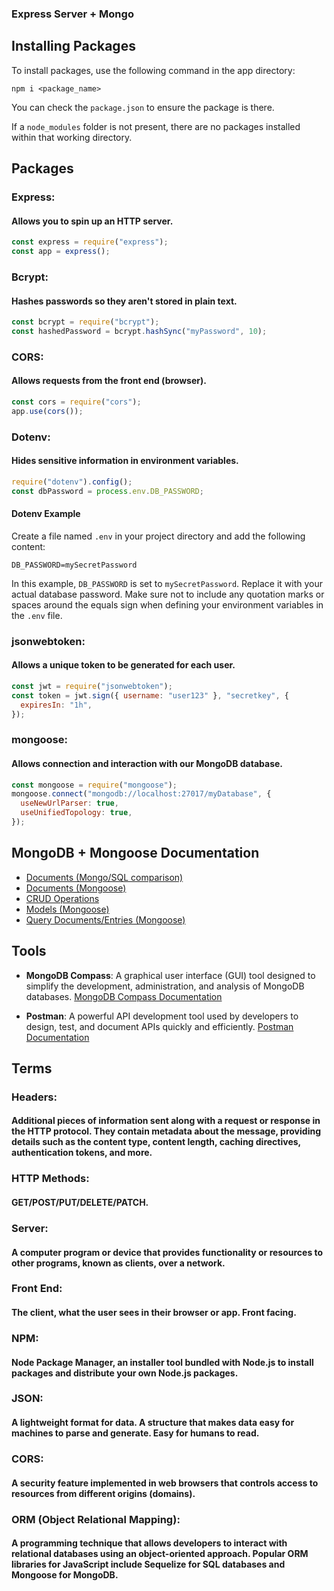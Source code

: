 ### Express Server + Mongo

## Installing Packages

To install packages, use the following command in the app directory:

```
npm i <package_name>
```

You can check the `package.json` to ensure the package is there.

If a `node_modules` folder is not present, there are no packages installed within that working directory.

## Packages

### **Express**:

#### Allows you to spin up an HTTP server.

```javascript
const express = require("express");
const app = express();
```

### **Bcrypt**:

#### Hashes passwords so they aren't stored in plain text.

```javascript
const bcrypt = require("bcrypt");
const hashedPassword = bcrypt.hashSync("myPassword", 10);
```

### **CORS**:

#### Allows requests from the front end (browser).

```javascript
const cors = require("cors");
app.use(cors());
```

### **Dotenv**:

#### Hides sensitive information in environment variables.

```javascript
require("dotenv").config();
const dbPassword = process.env.DB_PASSWORD;
```

#### Dotenv Example

Create a file named `.env` in your project directory and add the following content:

```
DB_PASSWORD=mySecretPassword
```

In this example, `DB_PASSWORD` is set to `mySecretPassword`. Replace it with your actual database password. Make sure not to include any quotation marks or spaces around the equals sign when defining your environment variables in the `.env` file.

### **jsonwebtoken**:

#### Allows a unique token to be generated for each user.

```javascript
const jwt = require("jsonwebtoken");
const token = jwt.sign({ username: "user123" }, "secretkey", {
  expiresIn: "1h",
});
```

### **mongoose**:

#### Allows connection and interaction with our MongoDB database.

```javascript
const mongoose = require("mongoose");
mongoose.connect("mongodb://localhost:27017/myDatabase", {
  useNewUrlParser: true,
  useUnifiedTopology: true,
});
```

## MongoDB + Mongoose Documentation

- [Documents (Mongo/SQL comparison)](https://www.mongodb.com/docs/manual/reference/sql-comparison/)
- [Documents (Mongoose)](https://mongoosejs.com/docs/documents.html)
- [CRUD Operations](https://www.mongodb.com/docs/manual/crud/)
- [Models (Mongoose)](https://mongoosejs.com/docs/models.html)
- [Query Documents/Entries (Mongoose)](https://mongoosejs.com/docs/queries.html)

## Tools

- **MongoDB Compass**: A graphical user interface (GUI) tool designed to simplify the development, administration, and analysis of MongoDB databases.
  [MongoDB Compass Documentation](https://docs.mongodb.com/compass/)

- **Postman**: A powerful API development tool used by developers to design, test, and document APIs quickly and efficiently.
  [Postman Documentation](https://learning.postman.com/docs/getting-started/introduction/)

## Terms

### **Headers**:

#### Additional pieces of information sent along with a request or response in the HTTP protocol. They contain metadata about the message, providing details such as the content type, content length, caching directives, authentication tokens, and more.

### **HTTP Methods**:

#### GET/POST/PUT/DELETE/PATCH.

### **Server**:

#### A computer program or device that provides functionality or resources to other programs, known as clients, over a network.

### **Front End**:

#### The client, what the user sees in their browser or app. Front facing.

### **NPM**:

#### Node Package Manager, an installer tool bundled with Node.js to install packages and distribute your own Node.js packages.

### **JSON**:

#### A lightweight format for data. A structure that makes data easy for machines to parse and generate. Easy for humans to read.

### **CORS**:

#### A security feature implemented in web browsers that controls access to resources from different origins (domains).

### **ORM (Object Relational Mapping)**:

#### A programming technique that allows developers to interact with relational databases using an object-oriented approach. Popular ORM libraries for JavaScript include Sequelize for SQL databases and Mongoose for MongoDB.

